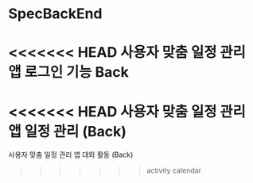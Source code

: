 # SpecBackEnd
<<<<<<< HEAD
사용자 맞춤 일정 관리 앱 로그인 기능 Back
=======
<<<<<<< HEAD
사용자 맞춤 일정 관리 앱 일정 관리 (Back)
=======
사용자 맞춤 일정 관리 앱 대외 활동 (Back)
>>>>>>> activity
>>>>>>> calendar
